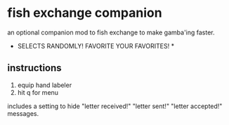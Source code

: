 # fish exchange companion  
an optional companion mod to fish exchange to make gamba'ing faster.  
* SELECTS RANDOMLY! FAVORITE YOUR FAVORITES! *  
## instructions  
1. equip hand labeler  
2. hit q for menu  
  
includes a setting to hide "letter received!" "letter sent!" "letter accepted!" messages.  
